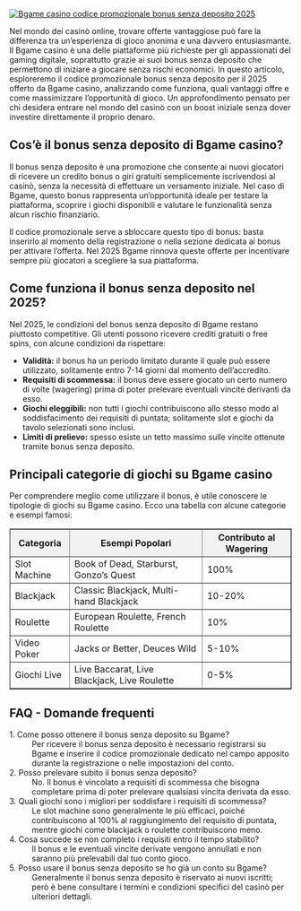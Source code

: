[![Bgame casino codice promozionale bonus senza deposito 2025](https://123-caf.pages.dev/gitsignup.png)](https://vrmoo.ru/Bt82HjjY)

<div>   <p>Nel mondo dei casinò online, trovare offerte vantaggiose può fare la differenza tra un’esperienza di gioco anonima e una davvero entusiasmante. Il Bgame casino è una delle piattaforme più richieste per gli appassionati del gaming digitale, soprattutto grazie ai suoi bonus senza deposito che permettono di iniziare a giocare senza rischi economici. In questo articolo, esploreremo il codice promozionale bonus senza deposito per il 2025 offerto da Bgame casino, analizzando come funziona, quali vantaggi offre e come massimizzare l’opportunità di gioco. Un approfondimento pensato per chi desidera entrare nel mondo del casinò con un boost iniziale senza dover investire direttamente il proprio denaro.</p>  <h2>Cos’è il bonus senza deposito di Bgame casino?</h2> <p>Il bonus senza deposito è una promozione che consente ai nuovi giocatori di ricevere un credito bonus o giri gratuiti semplicemente iscrivendosi al casinò, senza la necessità di effettuare un versamento iniziale. Nel caso di Bgame, questo bonus rappresenta un’opportunità ideale per testare la piattaforma, scoprire i giochi disponibili e valutare le funzionalità senza alcun rischio finanziario.</p> <p>Il codice promozionale serve a sbloccare questo tipo di bonus: basta inserirlo al momento della registrazione o nella sezione dedicata ai bonus per attivare l’offerta. Nel 2025 Bgame rinnova queste offerte per incentivare sempre più giocatori a scegliere la sua piattaforma.</p>  <h2>Come funziona il bonus senza deposito nel 2025?</h2> <p>Nel 2025, le condizioni del bonus senza deposito di Bgame restano piuttosto competitive. Gli utenti possono ricevere crediti gratuiti o free spins, con alcune condizioni da rispettare:</p> <ul> <li><strong>Validità:</strong> il bonus ha un periodo limitato durante il quale può essere utilizzato, solitamente entro 7-14 giorni dal momento dell’accredito.</li> <li><strong>Requisiti di scommessa:</strong> il bonus deve essere giocato un certo numero di volte (wagering) prima di poter prelevare eventuali vincite derivanti da esso.</li> <li><strong>Giochi eleggibili:</strong> non tutti i giochi contribuiscono allo stesso modo al soddisfacimento dei requisiti di puntata; solitamente slot e giochi da tavolo selezionati sono inclusi.</li> <li><strong>Limiti di prelievo:</strong> spesso esiste un tetto massimo sulle vincite ottenute tramite bonus senza deposito.</li> </ul>  <h2>Principali categorie di giochi su Bgame casino</h2> <p>Per comprendere meglio come utilizzare il bonus, è utile conoscere le tipologie di giochi su Bgame casino. Ecco una tabella con alcune categorie e esempi famosi:</p>  <table border="1" cellpadding="5" cellspacing="0" style="border-collapse: collapse; width: 100%;"> <thead> <tr style="background-color:#f2f2f2;"> <th>Categoria</th> <th>Esempi Popolari</th> <th>Contributo al Wagering</th> </tr> </thead> <tbody> <tr> <td>Slot Machine</td> <td>Book of Dead, Starburst, Gonzo’s Quest</td> <td>100%</td> </tr> <tr> <td>Blackjack</td> <td>Classic Blackjack, Multi-hand Blackjack</td> <td>10-20%</td> </tr> <tr> <td>Roulette</td> <td>European Roulette, French Roulette</td> <td>10%</td> </tr> <tr> <td>Video Poker</td> <td>Jacks or Better, Deuces Wild</td> <td>5-10%</td> </tr> <tr> <td>Giochi Live</td> <td>Live Baccarat, Live Blackjack, Live Roulette</td> <td>0-5%</td> </tr> </tbody> </table>  <h2>FAQ - Domande frequenti</h2> <dl> <dt>1. Come posso ottenere il bonus senza deposito su Bgame?</dt> <dd>Per ricevere il bonus senza deposito è necessario registrarsi su Bgame e inserire il codice promozionale dedicato nel campo apposito durante la registrazione o nelle impostazioni del conto.</dd>  <dt>2. Posso prelevare subito il bonus senza deposito?</dt> <dd>No. Il bonus è vincolato a requisiti di scommessa che bisogna completare prima di poter prelevare qualsiasi vincita derivata da esso.</dd>  <dt>3. Quali giochi sono i migliori per soddisfare i requisiti di scommessa?</dt> <dd>Le slot machine sono generalmente le più efficaci, poiché contribuiscono al 100% al raggiungimento del requisito di puntata, mentre giochi come blackjack o roulette contribuiscono meno.</dd>  <dt>4. Cosa succede se non completo i requisiti entro il tempo stabilito?</dt> <dd>Il bonus e le eventuali vincite derivate vengono annullati e non saranno più prelevabili dal tuo conto gioco.</dd>  <dt>5. Posso usare il bonus senza deposito se ho già un conto su Bgame?</dt> <dd>Generalmente il bonus senza deposito è riservato ai nuovi iscritti; però è bene consultare i termini e condizioni specifici del casinò per ulteriori dettagli.</dd> </dl> </div>